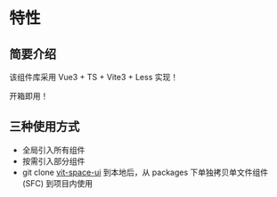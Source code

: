 # 特性

## 简要介绍

该组件库采用 Vue3 + TS + Vite3 + Less 实现！

开箱即用！

## 三种使用方式

- 全局引入所有组件
- 按需引入部分组件
- git clone [vit-space-ui](https://github.com/AimosSong/vit-space-ui) 到本地后，从 packages 下单独拷贝单文件组件 (SFC) 到项目内使用
